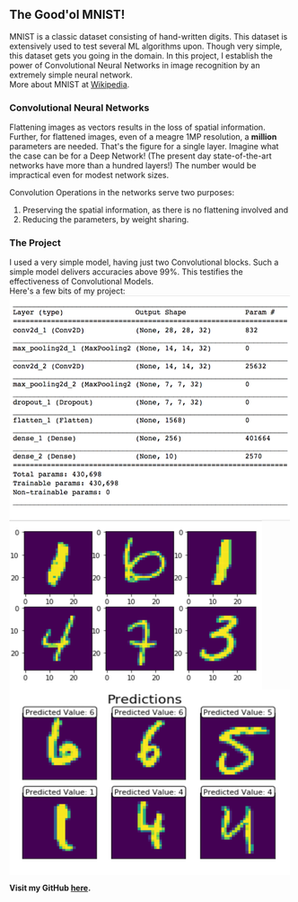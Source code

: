 ## The Good'ol MNIST!

MNIST is a classic dataset consisting of hand-written digits. This dataset is extensively used to test several ML algorithms upon. Though very simple, this dataset gets you going in the domain. In this project, I establish the power of Convolutional Neural Networks in image recognition by an extremely simple neural network.    
More about MNIST at [Wikipedia](https://en.wikipedia.org/wiki/MNIST_database).

### Convolutional Neural Networks
Flattening images as vectors results in the loss of spatial information. Further, for flattened images, even of a meagre 1MP resolution, a **million** parameters are needed. That's the figure for a single layer. Imagine what the case can be for a Deep Network! (The present day state-of-the-art networks have more than a hundred layers!) The number would be impractical even for modest network sizes.  


Convolution Operations in the networks serve two purposes:  
  
1. Preserving the spatial information, as there is no flattening involved and  
2. Reducing the parameters, by weight sharing.

### The Project  
I used a very simple model, having just two Convolutional blocks. Such a simple model delivers accuracies above 99%. This testifies the effectiveness of Convolutional Models.   
Here's a few bits of my project:  
<img src = "https://github.com/PradyumnaCh/MNIST/blob/master/images/summary.png"  alt="Model Summaru" align="middle" width="500" height="400">
<img src = "https://github.com/PradyumnaCh/MNIST/blob/master/images/dataset.png" alt="Dataset" align="middle" width="450" height="300" >
<img src = "https://github.com/PradyumnaCh/MNIST/blob/master/images/predictions.png" alt="Predictions" align="middle" width="500" height="330">  


__Visit my GitHub [here](https://github.com/PradyumnaCh/).__
